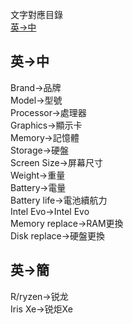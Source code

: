 文字對應目錄
<br/><a href="#英-中">英->中</a>

<h2>英->中</h2>
Brand->品牌<br/>
Model->型號<br/>
Processor->處理器<br/>
Graphics->顯示卡<br/>
Memory->記憶體<br/>
Storage->硬盤<br/>
Screen Size->屏幕尺寸<br/>
Weight->重量<br/>
Battery->電量<br/>
Battery life->電池續航力<br/>
Intel Evo->Intel Evo<br/>
Memory replace->RAM更換<br/>
Disk replace->硬盤更換<br/>

<h2>英->簡</h2>
R/ryzen->锐龙<br/>
Iris Xe->锐炬Xe
